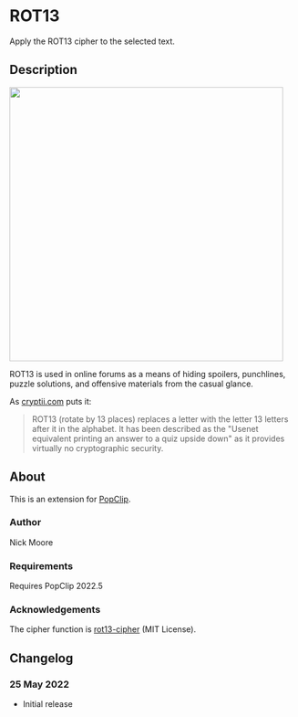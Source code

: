 # ROT13

Apply the ROT13 cipher to the selected text.

## Description

<img src="https://raw.githubusercontent.com/pilotmoon/PopClip-Extensions/master/source/ROT13.popclipext/ROT13-demo.gif" width="480px">

ROT13 is used in online forums as a means of hiding spoilers, punchlines, puzzle solutions, and offensive materials from the casual glance.

As [cryptii.com](https://cryptii.com/pipes/rot13-decoder) puts it:

> ROT13 (rotate by 13 places) replaces a letter with the letter 13 letters after it in the alphabet. It has been described as the "Usenet equivalent printing an answer to a quiz upside down" as it provides virtually no cryptographic security.

## About

This is an extension for [PopClip](https://pilotmoon.com/popclip/).

### Author

Nick Moore

### Requirements

Requires PopClip 2022.5

### Acknowledgements

The cipher function is [rot13-cipher](https://github.com/rocktimsaikia/rot13-cipher) (MIT License).

## Changelog

### 25 May 2022

* Initial release
